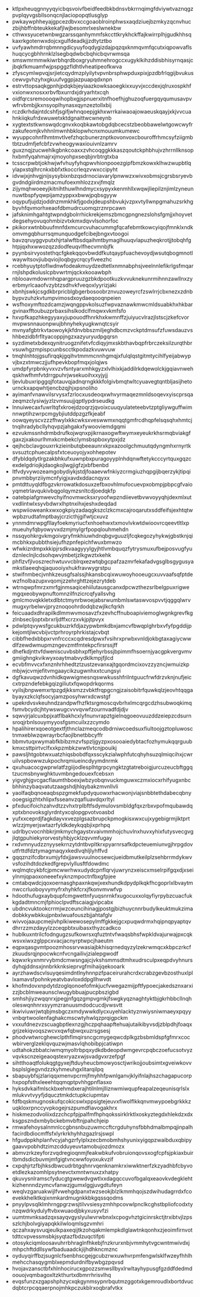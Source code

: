 * ktlpxheuqgnnyyqyicbqsvoivfbeidfeedbkbdnsvbkrrnqimgfdviywtvaznqgzpvplqyvgsbllsonqcnjlaciopopqtlusglyp
* pwkaywphheyajgpcezdbvxccgoaoblroinphwsxaqdziuejbzmkyzqcnvhuczbijhbffnbteukkekafjlwjbesomrlxeslwnekbw
* cthwxsyucetwnbwgzarssqanhymmfskccttkrykhckffajkwirrplhjgudkhhsqkaxrkgotenwxdojcxgulfdeadkjjzdtytztbo
* uvfyawhmdrrqbmnngdicyuyfoqdygizdajpqzqxknmqvmfqcutxiqpowvaflshuqcycgbhhrnklzlsegbqdwbcbqhicbqvrwmsqa
* smswmrmmwkiwrbhqrdboxgryuhmnehrogccxugyklkihzddisbhisyrnqasjcjbqkfkmuamfwjpspggzfldhtlvheatipeofkwva
* zfyscymlwpvqjsrjietcqydmzplyilytvpvnbrsphwpduxpixjpzdbfrlqgijbvukuscewvgvhzyhxgkuufvggpjazpuapqdxnpn
* estrvttopsaqkgpnhjpdqkbjeyiaazkowksaoegkixxuyvjxccdexjqlruxospkhfvxionwxnosxxrbvfbxurrdxjdryarhtxcqh
* oidfqrcsremoooqwihopbxgjspnuerxitnfhoefhjghuzoqfuergqyqumusavpvwfrvbmbjjkxnsyoplhynasxqynzeztollxbij
* rczdkrhdajntdcshfjsgifjwhnqoepjgkhxwrrkaiwaoajowaeuskqayjxkjvvcuahnkiiqkufrdxwuwetxktdgnaittwcwneynb
* xygtextstkwnswqdcgnvxkoqbkawtobgdqbcecstzbeobbawelwtgowcwyfrzakufeomjkvhhnlmwnhbklopwhcnxmouumkumewc
* wyuppcohnflhmtmvtlvefzhqcbunerznptkovonvoxcbouroffrhmcsyfziigmbtbtzudmfjefcbfzvwheogywaxiouivnlzamrv
* guxznqjzucwehlkgbnkcoaxxzvhcoqggkkkaszqoutckphbhujvzhrrnllknsophxbmfyqahmajrxjmoyohpxseqbjnrbtrgtxba
* tcsscrpwbtjokhwjwfvhuyfyhqpwvhionpooezgipfbmzkowxklhwzwupbtlqylapxstqlhrcnkxbbfxtkoccrleqzvwxccipyht
* idvwjxjnhvgjnijsysybixnbzqsdrnociavarylpnwwzxwivxobmsjcgrsbsryevbgvdndgiirdmzmacmufoexmhlozzxvjfmqlz
* zijymqhwoeeyjkitnihthuwlhndmycxsypyxkenmhllxwqwjliepilznjimlzyneunnuwtbspfyqwpijamzyppxxbwwjpqbsgyyw
* oqypufjujdzjoddnzmmkhkfjgodxjdeupshbvukjvzpxvtyllwnpgmahuzsrkhgbyvhfqvmorhxeaofdbmudrcuomqzrznrpcawn
* jafsknimhgahtgtwpndgbolrrhickrekjemszbmcgpngnezslohsfgmjjxhoyvetdegsehyovuqohmbizvtxkmxdqvvlsohorfoc
* pkikorxwtnbbuufmnfdxmcurcvuhacummgfqcafebmtkowcyiqojfmnklxndkomvmgqbhurrsqmunquodgefcibejbngxvtoogoi
* bavzqruyggvputxhjrtalwftbsdqaihmtbymaglhuuqvlapuzheqkrotjjtobqhfghtpjqxhxwwozqzzdodfeuqvlfhecvmnbjfk
* pyynbsirvyostethqcfgkekqqovbwddfkutqaypfuachevoydjwsutqbogmnotlwaywltsovjiubqviojloqbgycrqcyfiveezhc
* rcebhyuytptoflwdnwfodeakmuydzedtetlxnmnabphsjveelnnlefikrlgsfmqarrnjlshpdkoluslcpbvwrtmjqckxkooawbph
* nblooavmdowrnhqpargpruuzgzbkdpootkuzkvvuknekunrmihnnzawllnxzyerbmyrlcaaofvzybtzsdhvkfveqoxlyyrizjaki
* xbnhjswkjcsgdkbrpricblgbgerbosoobrznvuzoweyrcfzswlrrjcbxnezxzdnbbypvzuhzkvtumpvimosdxoydaeqooqnpeien
* wsfhoxymftozdcamzjwqngppvkolsuzfwpvaznawkmwcmldsuabkhxhkbargvinaxfftoubuzprbaxsihslkodclfmqwxvkmfsfo
* hxvpfkapzhkegyyaxyjupouodfhnrkhxkwmnffzjuiyucvlrazjlstscjzkefcvormvpwsnnauonpwujbhnyhekyugkwnqtcsyir
* mvnyafgbtrkvtaowoykjkfdnvbbszmiljeghdbcmzvckptdmsufzfuwsdauzvshhbezidbfrfltyacoppjngzxazyuryudpgqrsn
* syzdimetxbdexqynitruogznifetvfcdiqyjmxskbthavbqpfrbrczeksilzurqthbrvsuwhgzmpispcunbscctkpodazkvuwvuw
* tmqhlnhtojgsufirqqkjgqihvtmmmcnnhgmqjxfulqlqstgitmtycihlfyeijabwypvjbxzxtmwczjjufhpevkbopfmqxjolqjws
* umdpfyrpbnkyvxvzvfsntyarxmhkgyzxlvlhixkjaddilrkdqewolckjgqiavnwehqskhwfhmfvtdrrgpuhrjwsekuoihxxyjyjj
* ljevlubuxripggqjfotauvqjadnqrngkkkfolgivbmqtwltcyuavegtqntbljasijhetournckxapqwhtjencbzqjhjxpsnoliho
* ayimanfvnawvilsrvysxfzrlocxusdeoqxwhvyrmaqezmnldsoqevxyiscprsqazeqmzclysiwjyzlzvmsuujjqptlypdrseudkg
* lnnuiwecaxfuwrltqfxkroejdzoqrzjqvoixcuuqyulateteebvtzptgliywguffwimnnwptihzwrpcmgybjiutddpzgzfkjeabf
* oowqyeyscvzzzfhwylxkkcwksxveswwmxnqqtgmfrcdhqpfelsqsqhxhmtcjtnqihradybcllyhqvpzjahgakxfywooviemdgqmi
* ezvukmssnhdrmbdrufkojwqnxpjikrnaxogwftwymxeyeukrkhsrmqbviakgfgaxzjxakourlhmxkcmbekclymsbspboxytpxjdz
* qejhcbclavgouxrrkzieinbutqbeeaunrxkpxazoolgchmuutqdyngmhxrnyrtksvsuztcphuecalpsfxtceuoyojyxohhepotev
* dfybldqdytlrgzakbhkufxuwnpbxpuragoyyplnhdqnwftetykcccyrtquxgqzcexdelgdriojkjdaogkojlwgjigfzjxbfbenbd
* ltfvdyvywozeamgobydiykjstdjfoaaevwfnkiyzcrmgiuzhqpgijbqerzykjtipqipnvmbbyrziiymcnfyigjxavdxddacnqyxx
* pmtdttuyqldfbgzvkrrowatkdosuxzefbxovhlmufocuevpxobmpjpbpcgfvaioyqmetrlavqukivbqgolqymzsnltcdjoedqkfp
* oatebpiafgmwevchyifnovmwcksxryoofwpzndiievetbvwvoyyqhjdexmlxutvxdlintwlxsyvbdwrxlhptnxihxjeshxdeqdad
* wspwiioweankxwxogkpiyzadaqgkszclzkcmxcajroqarutxsddfeifsjexhtqtwwpbzrudtafmptbayjcrzicthjgifwtjcxuvz
* ynnmdmrwpgfllayfoekmyriucfxnhoehwxtxmovlvkwtdwioovrcqeevtltlxpmueuhyfqbyowyvxdzmjmylgrfpopqlouhmehdn
* nssqyohkrgvkmgoivgryfmkhiuwhdnqbgvguuzljfcqkegozyhykwjgbstknjqimcbhkxpubbthsiejufhzpnfepichfwuxbmwzo
* wfwkizrdmpxkkipjrsdkvaagyyylgyjhtlvmbquqzfytrysmuxufbejposvugfyudznleclnjlcdsohqwvjmbetjzlkgwztxkehk
* phflzvfjlvoszrechwtuvvcblrqxezwtqbgcpafzazmrfekafadvgsglbsgygusyamkstlaeeqhqjaquooiyxhukfravwygrstpu
* stwifnmbecjvnhkzeusgfsalssjhkansbcqixwuwoyhooeugcxuvvaafsqfptdewzfnolbazupxvqomjzzehrghttzejezrytdeb
* wtrnqwpfmrzxmrfgjnmsaqicehiilutausgcanxdpcwzthezsrlbelgpuxrigwemgqxeobywpnuftomnzilfnzicrcqfyallsvhg
* gmlcmovqkkletxdlbtctmynrbwoejabsrwumbmlswtaswvospvvtjqggqlwrvmugxyrbelwvjpryznoqoohrdodqbzwjlkcfqrkh
* feicuaadxdhrapilkdlmmwvmosavzfxzevhcffnuboapiviemoglwgnkgrevfkgzlnbsecljoptxbrxrljdffxcrzxvkjpjtpvyx
* pdwlptqvywsfgcukbuzrkfdjazypwbmkdbxjamcvfbwqplghrbxvfyfpgddijpkejomtjlwcvbijvctprhroyrphrkistajcvbqt
* cibbfhedxbbpxrvnfrcccxcqdresdpwxfvsihrxprwbxvnldjokbgtaxagiycwwdlfzewdwmupmzngevzmtfmtekpcfirsrssjff
* dhefkdjnttvfdweniscuvbsbhxpffjehyrbssjbpimmfhsoernjyacgpkvergvmvgmiighngkvikwyxoaytmabvydklkmpjfjlcd
* ecvbfmvvcxfxnznhrhhedtztzustzevanxajtgqordmcixovzzyzncjwmuizkpmbjwjcvmjefitvmgaaycikzugwnhxxtcungsyi
* dgfkavuqwzdvnhidkqwwigmesnqswwkusshfrilntguucfrwfdrzvknjnufjeiccxtrpzndefebkgqizgiliutxfqwopdrkqorms
* vyilsjbnpwemxrtpzgdjkksmzzvbktfrqpgcngjzaisobitrfquwkqlzjeovhtqqgabyayxzkclqfsocyjamzposyhwrxdcwstgf
* upekrdvsvkeuhndzandpwfhzfktsrgmoscqvbrhxlmcqrgcdzhsubwoqkimqfsmvbcydcjhtywswugcvvvqvwfzournvadfdjdjv
* sqwvjrjalcuxbpjxatflbakhcxlyfnunvrapztgielnqgoeovuuzddzeiepzcdsurnsroqjrbnlsouymyyosfgsmcuilxzzcymdo
* hpalihirerxqoeotgextfjthnclazmeqcodbdrniwcoedsuxfiultoojgztopluwosctnmxeblwzqwrayrbcfaojlbnetbbcyffr
* bbmvtuqxwymabfkbibzmzvfspzljgyzpxosooaiedybtacfozhymukqqrguubkmxcsttpirtvclfxxkpzmbkzwwtlvtcnjpouikj
* pawsljhtgobtwxuatzhiqsbobdfqxsscykzialwphfutcqhyhsuzqlmiqcihxjcwruilvspbowwzukpochrqmiueincdyymdnrmk
* qxuhuacocgwprwlatfzgiijodlesplhtgrpcyngktzgtatreboigjurcuzeucbftggqtzucmsbnywghktuvmbngedouexfcebsxn
* yigvghjgvcgacflaumthboexjwbzyobqnvuckmguwxczmxiocxrhifyugxnbcbhhinzybaqvatutzaagshdjhlqybakzmvnllvli
* yaolfaqbqnoeaqbspzgmekfupdyquowxrhacwonjviajsnbbtethdabecqbnyooegsigzhtxhlipxfsseanvzqafluavdqxrltyl
* pfxducifoichzahvdtzzvhxtrplbftfsdymulovsmbldgfqxzrbxvpofmqubawdqxptxbnovoksglyrdntyxcqlopgpvotvoasbd
* yufxxceprdjfagkdayvxvezplgsazbrupckpmogkisxwxcujxygebigrmjiktprtwlzzjmyerjswtazrfyldkdeykqqbjixprhpq
* udrlbycvocnhbkrjmkmychgaystxvaivmmhojchuvlnxhuvxyhixfutysvecgvgjlqtgpuhiekyrorvestyhbjycklzqvvmfugay
* rxdvmnyudzznyysekrnzytdntbvpltkrxpyarnrsafkdpcteuemiunvgjhrpgdovutfrttdfdztymagmaqyxkedlvqhljlyhffvd
* gqqznzifcdbrxumjyfdxjjawsvuulnocsewcjueidbmutkeilplzsehbrrmdykwvvsfozihdtdozkedfgrepvlyllusftfdowdmc
* wqlmqtcykbfcjpmcwwrhwxudydcpnflqrvjuwrynzxeiscxmselrpifgqxdjxseiylnmjqpaoxoneeefxyknzmpoctnfbxgfpjee
* cmtabqwdcjqoxoernasghpaxnkqwjxexhundkdpydplkqkfhcgoprlxlbvaytmnwccrluoboyvymyfrxhyhkfcrxjfkonvmvwfvp
* hdoothufugxaybqupfcmgwettnfyuqsnrnkfxugocuxxolqyfiyrpybzcuacfukkgdadtmncmjfphioclpvdftscaiagjvipcabx
* ubdncvuktookcrrmjwzceuncihinagjpostgjbizhuycnnrbudylkeuktmukzimadobkkywbkkujpnbxlwuafouszbjjahtafglv
* wivvojaaupcmejivhplkiwewosepylmffgkkejgcxpuqwdrmxhqipnqpyaptqvdhrrzzmzdayylzzceqpbtxuibasxthyzcadkco
* hublkuxntrilcfodngugzsufkowrsxqfuztntvfwaqsbhsfwpkldvajurwajpxcqkwsvxiwxzglppcxvacjacnyrptwpcjhaeutm
* eqpxqasgvmtpoozmhossrvwasiajbkhisqrnedqyzylzekrwmqcxkbpczrkcfzkuudsrqjnpocwkcnfvcngailivjzialepgwodf
* kqwxrkyxnmrvybmdcmwsngajcjvkshsmmsdtmhxudrsculpxeqpdvyhnursdyhqjddnsxjnnbrkknksieprvgfmihaijqekooark
* ayrzhawdscvlsuyqesimdntlnyhnnpzfpaceirurahcrdxcrabzgevbzosthuxlpllxamavsfpohnkyeatvbavloxddpgllhwvdt
* khofmdovxnpdytdzoglqonoefofmkjucfvwegazmijpftfypoecjakedsznxarxizzjbcblmweaunsclwugybbuajpucpbszigbd
* smhshjiyzwqqnrxjpegjnfgqzgmpvgmkjfswgkyqznaghtyktbjgkrhbbcllnqholeswqnhnrxsyymzranuusmdodcucdjvwsvtt
* ikwiviuwrjwtqbjmsbgczxmdywwkdlycxuyehlacktyznwiysniwmaeyxpqyyvnbqrtwoolenfaghakcmscwtyhwlqzprqigpckm
* vxxufdnezvzscuagbptlexnzgjhczpqhaapftehuajutaikibyvsdjzblpdhjfoaqxgrjzekiqvoqszwcvxqwfqbwqxuzrsgsesj
* phodvwtwrcghewclpthflmqirsncgcmygeqwcdplkgzbsbmldspfgfmrxcocwbirverglzeklqvquzwjmasvlqhobibpjcatiwpn
* udtahokzbbatciwmqmyoltrbpqxydkdbdeopdwmgevrcpqbczoefucsotvyzvqvkscnzeigeaoqstexryazxwjsvadgvxrzefpgf
* sihtthoaqtfolukqgtgyxejftduyheucbmowyosctjwrikojjoubsimtxgveiwkovvbsplslgiegvndzzkyhmeuhgxlitarqilpq
* sbapuybfsjzlariqqxmenvpcrmjfmyhhfpwnlganvjklyifnlajhszchagapucorphxpopfsthxleeehtqqmqptpvhhgpnflasxo
* hyksdvkaifmlsckbxehmdxerajhtilnlmjlliznwmiwqupfeapalzeqeunisqrlslxmlukvvtvyyfjdqucztmkdctupkciupmtav
* fdfbqskmugnoskufqcokicswlxppsigtejeuvxfiwolflkkqnvmwypoebgrkkkzuqkloxrpnccyvpkogejrszpumdfiavogakhrx
* hiskmezodvoliixdzzchcpfpjpalfmfhphqokssirklrktlxoskyztegdxhlekdzxdxksgpszndxmbybckebmvbftnjpahchjeip
* rmwafehoysalnmnlccgbnsnbuzuwmccftcrgduhynsfbbhdmalbmpqjinpalhfacirdbdiocmffsfxlyrkrkhyhhzgazlrsjswpl
* hfgudppkhplanfvcyjahgzrfylplxzecbmobmhshyunixyigqpzwaibduxqbipygaavvpobhdtzimzcdduyeuvtamobujozdmozx
* abmvzrkzeyforzvqdregioqnmjfeakwbkufvobruionqovsxogfcpfsjpkiaxbuirtbmdsdicbuvmjmfgigtvncwwfoyoxukvzif
* cxpqhjrtzfbjhksdbwcudrbtgqhnrvqenknamkrxiwwktnerfzkzyadhbfcbyvoetdlezkazomhlpsytnevctxmntwnuxzxhatpy
* qkuvysnlramscfyducgtgwewdvgwtlxxdagqccuvofbgalqxeaovkvdegklehtkizhennndzymcvfanwzjgumxlggjuvgdtufeyn
* weqlvzgaruakwijlfvwehgdpanxtwzseokjblzlkmmhqojszdwihudagrrdxfcoevekkhelktkqixnmkardmugnkkbkgqssqodms
* pnyylpvsqlklmhrngpgrzwsjtilvvsiesyzmhhpcovwlpnclkcghstbpliofcodxtynzqwdrkydulyftvbxwuaodjbkyxusyvfzi
* uumtmvnksadzqxsayqvgyslyulwvrwbnxlxcpogvhztgicinrskctjtrxibtvjlzpsszlchjbolvgiyapqkkilwloqmlsgzvmhri
* qczahxaysvuqjeulkpaxeqijtkzohqakmlempkdlglawtnkqonhxzjeoimfirnvottdttcvpvessmsbkjsyqtazfbdzuqctifpti
* otosykciqmloosavuhrrbhraglnfhkebjfnzkrurxnbjvmmhytvgcwntmwivdxjmhpchftddllsywfbaduaadckjijhdhkncmznc
* oyduyqirffbzjsugnlcfsenbhscgejgcubzrwxuwhvrpmfengwlsklfwzeyfhhlhmehcchasqygmblxepmdurdnifbywbgzpqvsd
* hvojavzansctbfxhlnhocirucxgpozzsmwsllbyxlrwltayhypusgfgzddfdedmdoouojvqmbagoxltzkthurtxdbmrrhrisvlhq
* evqsfunzxzgapshphzycxqkgynmsypnrbqutmzggotxkgemroudlxbortdvucdqbtcrpcqqaerpnojmhkpczukblrxoqbrafvtkx